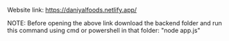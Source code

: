 Website link: https://daniyalfoods.netlify.app/

NOTE: Before opening the above link download the backend folder and run this command using cmd or powershell in that folder:
"node app.js"

